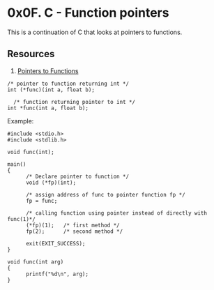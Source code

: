 # 0x0F. C - Function pointers

This is a continuation of C that looks at pointers to functions.

## Resources

1.  [Pointers to Functions](https://publications.gbdirect.co.uk//c_book/chapter5/function_pointers.html)
   
```
/* pointer to function returning int */
int (*func)(int a, float b);

  /* function returning pointer to int */
int *func(int a, float b);
```
Example:
```
#include <stdio.h>
#include <stdlib.h>

void func(int);

main()
{
      /* Declare pointer to function */
      void (*fp)(int);

      /* assign address of func to pointer function fp */
      fp = func;

      /* calling function using pointer instead of directly with func(1)*/
      (*fp)(1);   /* first method */
      fp(2);      /* second method */

      exit(EXIT_SUCCESS);
}

void func(int arg)
{
      printf("%d\n", arg);
}
```
